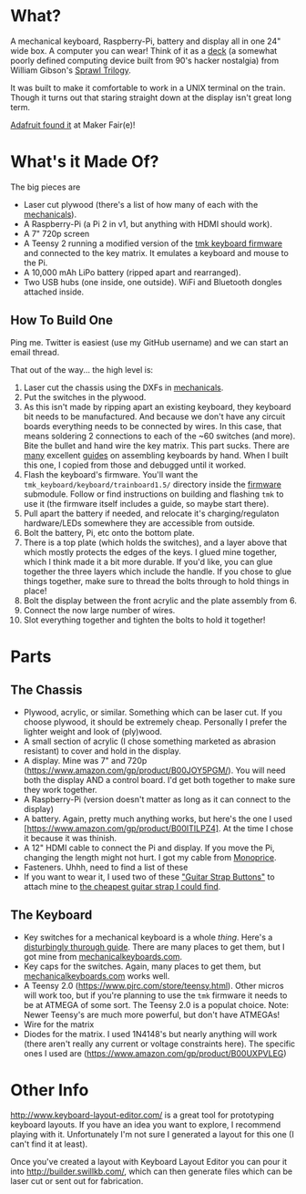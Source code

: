 # What?
A mechanical keyboard, Raspberry-Pi, battery and display all in one 24" wide box. A computer you can wear! Think of it as a [deck](https://www.google.com/search?q=neuromancer+deck) (a somewhat poorly defined computing device built from 90's hacker nostalgia) from William Gibson's [Sprawl Trilogy](https://en.wikipedia.org/wiki/Sprawl_trilogy).

It was built to make it comfortable to work in a UNIX terminal on the train. Though it turns out that staring straight down at the display isn't great long term.

[Adafruit found it](https://blog.adafruit.com/2017/05/21/maker-faire-bay-area-2017-commute-deck-rpi-workstation-makerfaire-raspberrypi/) at Maker Fair(e)!

# What's it Made Of?
The big pieces are
* Laser cut plywood (there's a list of how many of each with the [mechanicals](/mechanicals)).
* A Raspberry-Pi (a Pi 2 in v1, but anything with HDMI should work).
* A 7" 720p screen
* A Teensy 2 running a modified version of the [tmk keyboard firmware](https://github.com/tmk/tmk_keyboard) and connected to the key matrix. It emulates a keyboard and mouse to the Pi.
* A 10,000 mAh LiPo battery (ripped apart and rearranged).
* Two USB hubs (one inside, one outside). WiFi and Bluetooth dongles attached inside.

## How To Build One
Ping me. Twitter is easiest (use my GitHub username) and we can start an email thread.

That out of the way... the high level is:
1. Laser cut the chassis using the DXFs in [mechanicals](/mechanicals).
2. Put the switches in the plywood.
3. As this isn't made by ripping apart an existing keyboard, they keyboard bit needs to be manufactured. And because we don't have any circuit boards everything needs to be connected by wires. In this case, that means soldering 2 connections to each of the ~60 switches (and more). Bite the bullet and hand wire the key matrix. This part sucks. There are [many](https://deskthority.net/workshop-f7/brownfox-step-by-step-t6050.html) excellent [guides](https://github.com/technomancy/atreus/wiki/BuildLogs) on assembling keyboards by hand. When I built this one, I copied from those and debugged until it worked.
4. Flash the keyboard's firmware. You'll want the `tmk_keyboard/keyboard/trainboard1.5/` directory inside the [firmware](/firmware) submodule. Follow or find instructions on building and flashing `tmk` to use it (the firmware itself includes a guide, so maybe start there).
5. Pull apart the battery if needed, and relocate it's charging/regulaton hardware/LEDs somewhere they are accessible from outside.
6. Bolt the battery, Pi, etc onto the bottom plate.
7. There is a top plate (which holds the switches), and a layer above that which mostly protects the edges of the keys. I glued mine together, which I think made it a bit more durable. If you'd like, you can glue together the three layers which include the handle. If you chose to glue things together, make sure to thread the bolts through to hold things in place!
8. Bolt the display between the front acrylic and the plate assembly from 6.
9. Connect the now large number of wires.
10. Slot everything together and tighten the bolts to hold it together!

# Parts
## The Chassis
* Plywood, acrylic, or similar. Something which can be laser cut. If you choose plywood, it should be extremely cheap. Personally I prefer the lighter weight and look of (ply)wood.
* A small section of acrylic (I chose something marketed as abrasion resistant) to cover and hold in the display.
* A display. Mine was 7" and 720p (https://www.amazon.com/gp/product/B00JOY5PGM/). You will need both the display AND a control board. I'd get both together to make sure they work together.
* A Raspberry-Pi (version doesn't matter as long as it can connect to the display)
* A battery. Again, pretty much anything works, but here's the one I used [https://www.amazon.com/gp/product/B00ITILPZ4]. At the time I chose it because it was thinish.
* A 12" HDMI cable to connect the Pi and display. If you move the Pi, changing the length might not hurt. I got my cable from [Monoprice](https://www.monoprice.com/).
* Fasteners. Uhhh, need to find a list of these
* If you want to wear it, I used two of these ["Guitar Strap Buttons"](https://www.amazon.com/gp/product/B00ZB6LMTG) to attach mine to [the cheapest guitar strap I could find](https://www.amazon.com/dp/B0002D0E92).
## The Keyboard
* Key switches for a mechanical keyboard is a whole _thing_. Here's a [disturbingly thurough guide](https://input.club/the-comparative-guide-to-mechanical-switches/). There are many places to get them, but I got mine from [mechanicalkeyboards.com](https://mechanicalkeyboards.com/shop/index.php?l=product_list&c=107).
* Key caps for the switches. Again, many places to get them, but [mechanicalkeyboards.com](https://mechanicalkeyboards.com/shop/index.php?l=product_list&c=40) works well.
* A Teensy 2.0 (https://www.pjrc.com/store/teensy.html). Other micros will work too, but if you're planning to use the `tmk` firmware it needs to be at ATMEGA of some sort. The Teensy 2.0 is a populat choice. Note: Newer Teensy's are much more powerful, but don't have ATMEGAs!
* Wire for the matrix
* Diodes for the matrix. I used 1N4148's but nearly anything will work (there aren't really any current or voltage constraints here). The specific ones I used are (https://www.amazon.com/gp/product/B00UXPVLEG)

# Other Info
http://www.keyboard-layout-editor.com/ is a great tool for prototyping keyboard layouts. If you have an idea you want to explore, I recommend playing with it. Unfortunately I'm not sure I generated a layout for this one (I can't find it at least).

Once you've created a layout with Keyboard Layout Editor you can pour it into http://builder.swillkb.com/, which can then generate files which can be laser cut or sent out for fabrication.

